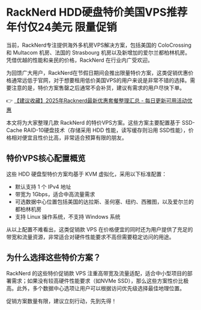 # RackNerd HDD硬盘特价美国VPS推荐 年付仅24美元 限量促销

当前，RackNerd专注提供海外多机房VPS解决方案，包括美国的 ColoCrossing 和 Multacom 机房、法国的 Strasbourg 机房以及新增加的爱尔兰都柏林机房。凭借优越的性能和亲民的价格，RackNerd 在行业内广受欢迎。

为回馈广大用户，RackNerd在节假日期间会推出限量特价方案，这类促销优惠价格通常远低于官网，对于想要租用低价美国VPS的用户来说是非常不错的选择。需要注意的是，特价方案售罄之后通常不会补货，建议有需求的用户尽快下单。

👉 [【建议收藏】2025年Racknerd最新优惠套餐整理汇总 - 每日更新可用活动优惠](https://bit.ly/Rack_Nerd)

本文将为大家整理几款 RackNerd 的特价VPS方案。这些方案主要配置基于 SSD-Cache RAID-10硬盘技术（存储采用 HDD 性能，读写缓存则沿用 SSD性能），价格相对便宜且性价比高，非常适合预算有限的朋友。

## 特价VPS核心配置概览

这些 HDD 硬盘型特价方案均基于 KVM 虚拟化，采用以下标准配置：

- 默认支持 1 个 IPv4 地址
- 带宽为 1Gbps，适合中高流量需求
- 可选数据中心位置包括美国的达拉斯、圣何塞、纽约、西雅图，以及爱尔兰的都柏林机房
- 支持 Linux 操作系统，不支持 Windows 系统

从以上配置不难看出，这类促销款 VPS 在价格便宜的同时还为用户提供了充足的带宽和流量资源，非常适合对硬件性能要求不高但需要稳定访问的用途。

## 为什么选择这些特价方案？

RackNerd 的这些特价促销款 VPS 注重高带宽及流量适配，适合中小型项目的部署需求；如果没有较高硬件性能要求（如NVMe SSD），那么这些方案性价比极高。此外，多个数据中心选项让用户可以根据访问优先级选择最佳地理位置。

促销方案数量有限，建议立刻行动，先到先得！